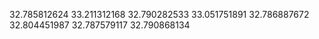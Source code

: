 32.785812624
33.211312168
32.790282533
33.051751891
32.786887672
32.804451987
32.787579117
32.790868134
